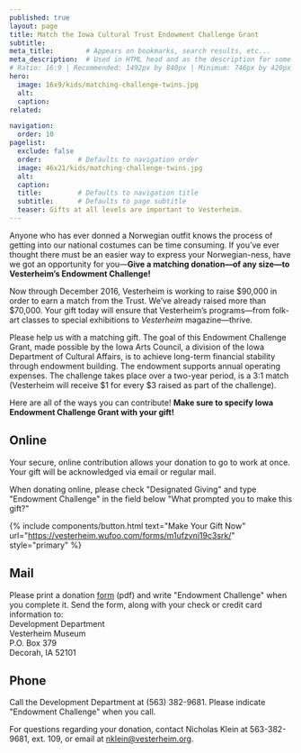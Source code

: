 ```yaml
---
published: true
layout: page
title: Match the Iowa Cultural Trust Endowment Challenge Grant
subtitle: 
meta_title:        # Appears on bookmarks, search results, etc...
meta_description:  # Used in HTML head and as the description for some search engines
# Ratio: 16:9 | Recommended: 1492px by 840px | Minimum: 746px by 420px
hero:
  image: 16x9/kids/matching-challenge-twins.jpg
  alt:
  caption:
related:

navigation:
  order: 10
pagelist:
  exclude: false
  order:         # Defaults to navigation order  
  image: 46x21/kids/matching-challenge-twins.jpg
  alt:
  caption:
  title:         # Defaults to navigation title
  subtitle:      # Defaults to page subtitle
  teaser: Gifts at all levels are important to Vesterheim.
---
```

Anyone who has ever donned a Norwegian outfit knows the process of getting into our national costumes can be time consuming. If you’ve ever thought there must be an easier way to express your Norwegian-ness, have we got an opportunity for you—**Give a matching donation—of any size—to Vesterheim’s Endowment Challenge!** 

Now through December 2016, Vesterheim is working to raise $90,000 in order to earn a match from the Trust. We’ve already raised more than $70,000. Your gift today will ensure that Vesterheim’s programs—from folk-art classes to special exhibitions to _Vesterheim_ magazine—thrive.

Please help us with a matching gift. The goal of this Endowment Challenge Grant, made possible by the Iowa Arts Council, a division of the Iowa Department of Cultural Affairs, is to achieve long-term financial stability through endowment building. The endowment supports annual operating expenses. The challenge takes place over a two-year period, is a 3:1 match (Vesterheim will receive $1 for every $3 raised as part of the challenge).

Here are all of the ways you can contribute! **Make sure to specify Iowa Endowment Challenge Grant with your gift!** 

Online
------
Your secure, online contribution allows your donation to go to work at once. Your gift will be acknowledged via email or regular mail. 

When donating online, please check "Designated Giving" and type "Endowment Challenge" in the field below "What prompted you to make this gift?"

{% include components/button.html text="Make Your Gift Now" url="https://vesterheim.wufoo.com/forms/m1ufzvni19c3srk/" style="primary" %} 

Mail
----
Please print a donation [form](/join-give/make-a-gift/donate/forms/donate-form.pdf) (pdf) and  write "Endowment Challenge" when you complete it. Send the form, along with your check or credit card information to: <br />
Development Department<br />
Vesterheim Museum<br />
P.O. Box 379<br />
Decorah, IA 52101

Phone
-----
Call the Development Department at (563) 382-9681. Please indicate "Endowment Challenge" when you call.

For questions regarding your donation, contact Nicholas Klein at 563-382-9681, ext. 109, or email at [nklein@vesterheim.org](mailto:nklein.vesterheim.org).